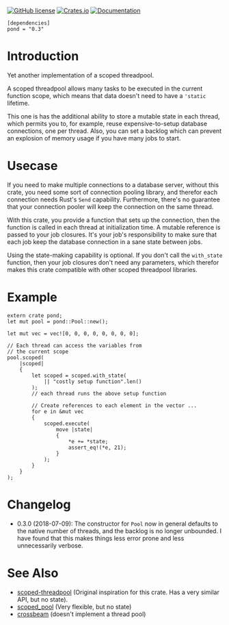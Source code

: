 [![GitHub license](https://img.shields.io/badge/license-BSD-blue.svg)](https://raw.githubusercontent.com/njaard/pond/master/LICENSE)
[![Crates.io](https://img.shields.io/crates/v/pond.svg)](https://crates.io/crates/pond)
[![Documentation](https://docs.rs/pond/badge.svg)](https://docs.rs/pond/)

	[dependencies]
	pond = "0.3"

# Introduction
Yet another implementation of a scoped threadpool.

A scoped threadpool allows many tasks to be executed
in the current function scope, which means that
data doesn't need to have a `'static` lifetime.

This one is has the additional ability to store a mutable
state in each thread, which permits you to, for example, reuse
expensive-to-setup database connections, one per thread. Also,
you can set a backlog which can prevent an explosion of memory
usage if you have many jobs to start.

# Usecase
If you need to make multiple connections to a database server,
without this crate, you need some sort of connection pooling library,
and therefor each connection needs Rust's `Send` capability. Furthermore,
there's no guarantee that your connection pooler will keep the
connection on the same thread.

With this crate, you provide a function that sets up the connection,
then the function is called in each thread at initialization time.
A mutable reference is passed to your job closures. It's your
job's responsibility to make sure that each job keep the database
connection in a sane state between jobs.

Using the state-making capability is optional. If you don't call the
`with_state` function, then your job closures don't need any parameters,
which therefor makes this crate compatible with other scoped threadpool
libraries.

# Example
    extern crate pond;
    let mut pool = pond::Pool::new();

    let mut vec = vec![0, 0, 0, 0, 0, 0, 0, 0];

    // Each thread can access the variables from
    // the current scope
    pool.scoped(
        |scoped|
        {
            let scoped = scoped.with_state(
                || "costly setup function".len()
            );
            // each thread runs the above setup function

            // Create references to each element in the vector ...
            for e in &mut vec
            {
                scoped.execute(
                    move |state|
                    {
                        *e += *state;
                        assert_eq!(*e, 21);
                    }
                );
            }
        }
    );

# Changelog

* 0.3.0 (2018-07-09): The constructor for `Pool` now in general defaults
to the native number of threads, and the backlog is no longer unbounded.
I have found that this makes things less error prone and less unnecessarily
verbose.

# See Also

* [scoped-threadpool](https://crates.io/crates/scoped-threadpool) (Original inspiration for this crate. Has a very similar API, but no state).
* [scoped_pool](https://crates.io/crates/scoped_pool) (Very flexible, but no state)
* [crossbeam](https://crates.io/crates/crossbeam) (doesn't implement a thread pool)


